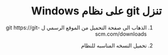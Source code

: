 


<div dir = rtl > 
  
 <h1>  تنزل git على نظام Windows
</h1> 

  
  <ol>
  <li> <p>الذهاب الى صفحة التحميل من الموقع الرسمي ل git https://git-scm.com/downloads </p> 
</li>

  <li> <p>تحميل النسخه المناسبه للنظام  </p> 

</ol> 
    

  </dir >

